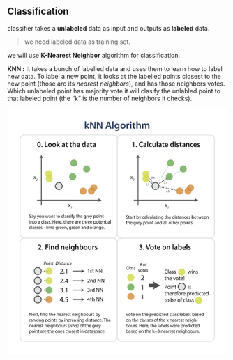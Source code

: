 **Classification**
----

classifier takes a **unlabeled** data as input and outputs as **labeled** data. 

> we need labeled data as training set. 

we will use **K-Nearest Neighbor** algorithm for classification. 

 **KNN :** It takes a bunch of labelled data and uses them to learn how to label new data. To label a new point, it looks at the labelled points closest to the new point (those are its *nearest neighbors*), and has those neighbors votes. Which unlabeled point has majority vote it will clasify the unlabled point to that labeled point
  (the “k” is the number of neighbors it checks).


  ![KNN](/Images/knn.jpg)